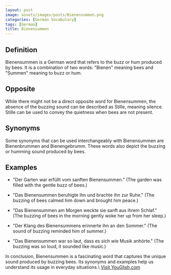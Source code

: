 ```yaml
---
layout: post
image: assets/images/posts/Bienensummen.png
categories: [German Vocabulary]
tags: [German]
title: Bienensummen
---
```


## Definition

Bienensummen is a German word that refers to the buzz or hum produced by bees. It is a combination of two words: "Bienen" meaning bees and "Summen" meaning to buzz or hum.

## Opposite

While there might not be a direct opposite word for Bienensummen, the absence of the buzzing sound can be described as Stille, meaning silence. Stille can be used to convey the quietness when bees are not present.

## Synonyms

Some synonyms that can be used interchangeably with Bienensummen are Bienenbrummen and Bienengebrumm. These words also depict the buzzing or humming sound produced by bees.

## Examples

- "Der Garten war erfüllt vom sanften Bienensummen."
  (The garden was filled with the gentle buzz of bees.)

- "Das Bienensummen beruhigte ihn und brachte ihn zur Ruhe."
  (The buzzing of bees calmed him down and brought him peace.)

- "Das Bienensummen am Morgen weckte sie sanft aus ihrem Schlaf."
  (The buzzing of bees in the morning gently woke her up from her sleep.)

- "Der Klang des Bienensummens erinnerte ihn an den Sommer."
  (The sound of buzzing reminded him of summer.)

- "Das Bienensummen war so laut, dass es sich wie Musik anhörte."
  (The buzzing was so loud, it sounded like music.)

In conclusion, Bienensummen is a fascinating word that captures the unique sound produced by buzzing bees. Its synonyms and examples help us understand its usage in everyday situations.\ <a id="yg-widget-0" class="youglish-widget" data-query="Bienensummen" data-lang="german" data-components="8412" data-auto-start="0" data-bkg-color="theme_light" data-title="How%20to%20pronounce%20Bienensummen%20in%20German"  rel="nofollow" href="https://youglish.com">Visit YouGlish.com</a><script async src="https://youglish.com/public/emb/widget.js" charset="utf-8"></script>